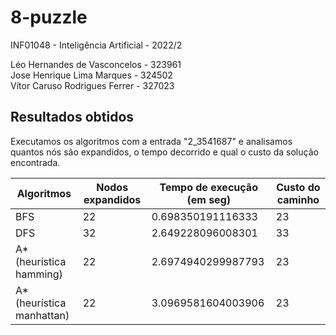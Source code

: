 # 8-puzzle

INF01048 - Inteligência Artificial - 2022/2

Léo Hernandes de Vasconcelos - 323961<br>
Jose Henrique Lima Marques - 324502<br>
Vítor Caruso Rodrigues Ferrer - 327023


## Resultados obtidos

Executamos os algoritmos com a entrada "2_3541687" e analisamos quantos nós são expandidos, o tempo decorrido e qual o custo da solução encontrada.


| Algoritmos | Nodos expandidos | Tempo de execução (em seg) | Custo do caminho |
|------------|------------------|----------------------------|------------------|
| BFS | 22 | 0.698350191116333 | 23 |
| DFS | 32 | 2.649228096008301 | 33 |
| A* (heurística hamming) | 22 | 2.6974940299987793 | 23 | 
| A* (heurística manhattan) | 22 | 3.0969581604003906 | 23 |
